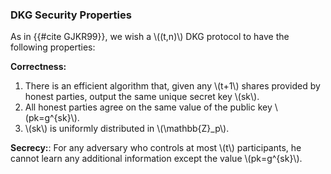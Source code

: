### DKG Security Properties
As in {{#cite GJKR99}}, we wish a \\((t,n)\\) DKG protocol to have the following properties:

**Correctness:** 
1. There is an efficient algorithm that, given any \\(t+1\\) shares provided by honest parties, output the same unique secret key \\(sk\\).
1. All honest parties agree on the same value of the public key \\(pk=g^{sk}\\).
1. \\(sk\\) is uniformly distributed in \\(\mathbb{Z}_p\\).

**Secrecy:**: For any adversary who controls at most \\(t\\) participants, he cannot learn any additional information except the value \\(pk=g^{sk}\\).
